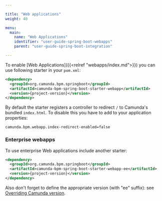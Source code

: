 ```yaml
---

title: "Web applications"
weight: 40

menu:
  main:
    name: "Web Applications"
    identifier: "user-guide-spring-boot-webapps"
    parent: "user-guide-spring-boot-integration"

---
```


To enable [Web Applications]({{<relref "webapps/index.md">}}) you can use following starter in your `pom.xml`:

```xml
<dependency>
  <groupId>org.camunda.bpm.springboot</groupId>
  <artifactId>camunda-bpm-spring-boot-starter-webapp</artifactId>
  <version>{project-version}</version>
</dependency>
```

By default the starter registers a controller to redirect `/` to Camunda's bundled `index.html`.
To disable this you have to add to your application properties:
```properties
camunda.bpm.webapp.index-redirect-enabled=false
```

### Enterprise webapps
To use enterprise Web applications include another starter:
```xml
<dependency>
  <groupId>org.camunda.bpm.springboot</groupId>
  <artifactId>camunda-bpm-spring-boot-starter-webapp-ee</artifactId>
  <version>{project-version}</version>
</dependency>
```

Also don't forget to define the appropriate version (with "ee" suffix): see [Overriding Camunda version](../#overriding-camunda-version).